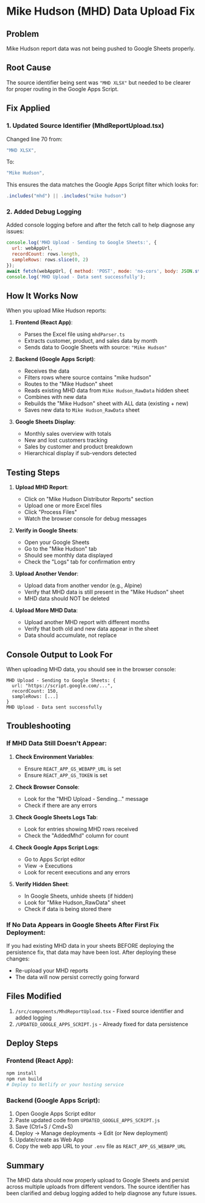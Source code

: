 # Mike Hudson (MHD) Data Upload Fix

## Problem
Mike Hudson report data was not being pushed to Google Sheets properly.

## Root Cause
The source identifier being sent was `"MHD XLSX"` but needed to be clearer for proper routing in the Google Apps Script.

## Fix Applied

### 1. Updated Source Identifier (MhdReportUpload.tsx)
Changed line 70 from:
```javascript
"MHD XLSX",
```

To:
```javascript
"Mike Hudson",
```

This ensures the data matches the Google Apps Script filter which looks for:
```javascript
.includes("mhd") || .includes("mike hudson")
```

### 2. Added Debug Logging
Added console logging before and after the fetch call to help diagnose any issues:
```javascript
console.log('MHD Upload - Sending to Google Sheets:', {
  url: webAppUrl,
  recordCount: rows.length,
  sampleRows: rows.slice(0, 2)
});
await fetch(webAppUrl, { method: 'POST', mode: 'no-cors', body: JSON.stringify({ token, rows }) });
console.log('MHD Upload - Data sent successfully');
```

## How It Works Now

When you upload Mike Hudson reports:

1. **Frontend (React App)**:
   - Parses the Excel file using `mhdParser.ts`
   - Extracts customer, product, and sales data by month
   - Sends data to Google Sheets with source: `"Mike Hudson"`

2. **Backend (Google Apps Script)**:
   - Receives the data
   - Filters rows where source contains "mike hudson"
   - Routes to the "Mike Hudson" sheet
   - Reads existing MHD data from `Mike Hudson_RawData` hidden sheet
   - Combines with new data
   - Rebuilds the "Mike Hudson" sheet with ALL data (existing + new)
   - Saves new data to `Mike Hudson_RawData` sheet

3. **Google Sheets Display**:
   - Monthly sales overview with totals
   - New and lost customers tracking
   - Sales by customer and product breakdown
   - Hierarchical display if sub-vendors detected

## Testing Steps

1. **Upload MHD Report**:
   - Click on "Mike Hudson Distributor Reports" section
   - Upload one or more Excel files
   - Click "Process Files"
   - Watch the browser console for debug messages

2. **Verify in Google Sheets**:
   - Open your Google Sheets
   - Go to the "Mike Hudson" tab
   - Should see monthly data displayed
   - Check the "Logs" tab for confirmation entry

3. **Upload Another Vendor**:
   - Upload data from another vendor (e.g., Alpine)
   - Verify that MHD data is still present in the "Mike Hudson" sheet
   - MHD data should NOT be deleted

4. **Upload More MHD Data**:
   - Upload another MHD report with different months
   - Verify that both old and new data appear in the sheet
   - Data should accumulate, not replace

## Console Output to Look For

When uploading MHD data, you should see in the browser console:
```
MHD Upload - Sending to Google Sheets: {
  url: "https://script.google.com/...",
  recordCount: 150,
  sampleRows: [...]
}
MHD Upload - Data sent successfully
```

## Troubleshooting

### If MHD Data Still Doesn't Appear:

1. **Check Environment Variables**:
   - Ensure `REACT_APP_GS_WEBAPP_URL` is set
   - Ensure `REACT_APP_GS_TOKEN` is set

2. **Check Browser Console**:
   - Look for the "MHD Upload - Sending..." message
   - Check if there are any errors

3. **Check Google Sheets Logs Tab**:
   - Look for entries showing MHD rows received
   - Check the "AddedMhd" column for count

4. **Check Google Apps Script Logs**:
   - Go to Apps Script editor
   - View → Executions
   - Look for recent executions and any errors

5. **Verify Hidden Sheet**:
   - In Google Sheets, unhide sheets (if hidden)
   - Look for "Mike Hudson_RawData" sheet
   - Check if data is being stored there

### If No Data Appears in Google Sheets After First Fix Deployment:

If you had existing MHD data in your sheets BEFORE deploying the persistence fix, that data may have been lost. After deploying these changes:
- Re-upload your MHD reports
- The data will now persist correctly going forward

## Files Modified

1. `/src/components/MhdReportUpload.tsx` - Fixed source identifier and added logging
2. `/UPDATED_GOOGLE_APPS_SCRIPT.js` - Already fixed for data persistence

## Deploy Steps

### Frontend (React App):
```bash
npm install
npm run build
# Deploy to Netlify or your hosting service
```

### Backend (Google Apps Script):
1. Open Google Apps Script editor
2. Paste updated code from `UPDATED_GOOGLE_APPS_SCRIPT.js`
3. Save (Ctrl+S / Cmd+S)
4. Deploy → Manage deployments → Edit (or New deployment)
5. Update/create as Web App
6. Copy the web app URL to your `.env` file as `REACT_APP_GS_WEBAPP_URL`

## Summary

The MHD data should now properly upload to Google Sheets and persist across multiple uploads from different vendors. The source identifier has been clarified and debug logging added to help diagnose any future issues.


